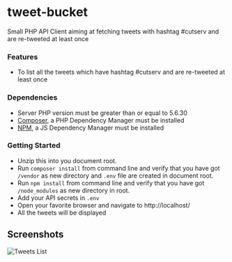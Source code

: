 # tweet-bucket
Small PHP API Client aiming at fetching tweets with hashtag #cutserv and are re-tweeted at least once

### Features

* To list all the tweets which have hashtag #cutserv and are re-tweeted at least once

### Dependencies

* Server PHP version must be greater than or equal to 5.6.30
* [Composer](https://getcomposer.org/), a PHP Dependency Manager must be installed
* [NPM](https://www.npmjs.com/), a JS Dependency Manager must be installed

### Getting Started

* Unzip this into you document root.
* Run ``composer install`` from command line and verify that you have got ``/vendor`` as new directory and ``.env`` file are created in document root.
* Run ``npm install`` from command line and verify that you have got ``/node_modules`` as new directory in root.
* Add your API secrets in ``.env``
* Open your favorite browser and navigate to http://localhost/
* All the tweets will be displayed

## Screenshots

![Tweets List](/screenshots/screenhot-1.png?raw=true "Tweets List")
